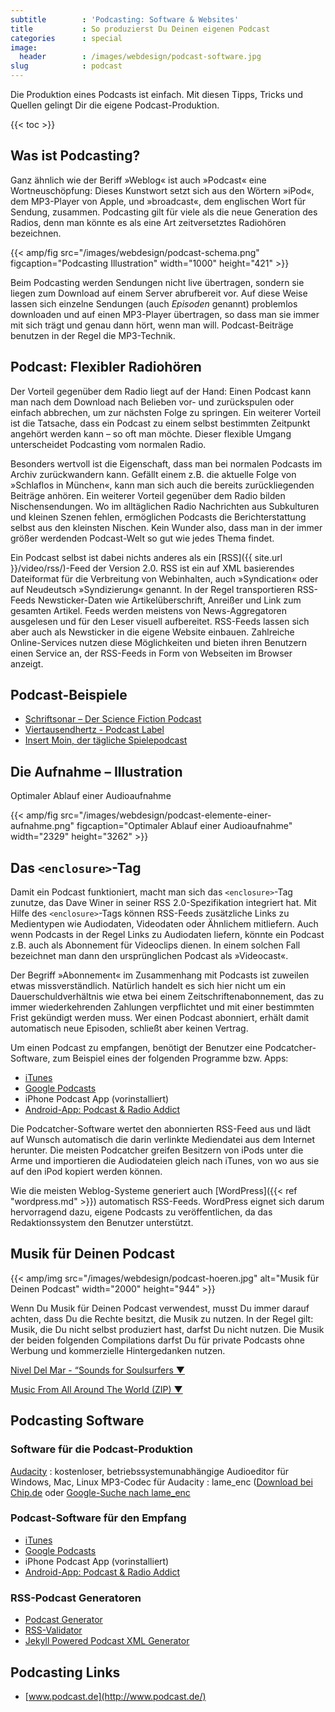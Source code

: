 ```yaml
---
subtitle        : 'Podcasting: Software & Websites'
title           : So produzierst Du Deinen eigenen Podcast
categories      : special
image:
  header        : /images/webdesign/podcast-software.jpg
slug            : podcast
---
```

Die Produktion eines Podcasts ist einfach. Mit diesen Tipps, Tricks und Quellen gelingt Dir die eigene Podcast-Produktion.
<!--more-->

{{< toc >}}

## Was ist Podcasting?

Ganz ähnlich wie der Beriff »Weblog« ist auch »Podcast« eine Wortneuschöpfung: Dieses Kunstwort setzt sich aus den Wörtern »iPod«, dem MP3-Player von Apple, und »broadcast«, dem englischen Wort für Sendung, zusammen. Podcasting gilt für viele als die neue Generation des Radios, denn man könnte es als eine Art zeitver­setztes Radiohören bezeichnen.

{{< amp/fig src="/images/webdesign/podcast-schema.png" figcaption="Podcasting Illustration" width="1000" height="421" >}}

Beim Podcasting werden Sendungen nicht live übertragen, sondern sie liegen zum Download auf einem Server abrufbereit vor. Auf diese Weise lassen sich einzelne Sendungen (auch *Episoden* genannt) problem­los downloaden und auf einen MP3-Player übertragen, so dass man sie immer mit sich trägt und genau dann hört, wenn man will. Podcast-Beiträge benutzen in der Regel die MP3-Technik.

## Podcast: Flexibler Radiohören

Der Vorteil gegenüber dem Radio liegt auf der Hand: Einen Podcast kann man nach dem Download nach Belieben vor- und zurückspulen oder einfach abbrechen, um zur nächsten Folge zu springen. Ein weiterer Vorteil ist die Tatsache, dass ein Podcast zu einem selbst bestimmten Zeitpunkt angehört werden kann – so oft man möchte. Dieser flexible Umgang unterscheidet Podcasting vom normalen Radio.

Besonders wertvoll ist die Eigenschaft, dass man bei normalen Podcasts im Archiv zurückwan­dern kann. Gefällt einem z.B. die aktuelle Folge von »Schlaflos in München«, kann man sich auch die bereits zurückliegenden Beiträge anhören. Ein weiterer Vorteil gegenüber dem Radio bilden Nischensendungen. Wo im alltäglichen Radio Nach­richten aus Subkulturen und kleinen Szenen fehlen, ermöglichen Podcasts die Berichterstattung selbst aus den kleinsten Nischen. Kein Wunder also, dass man in der immer größer werdenden Podcast-Welt so gut wie jedes Thema findet.

Ein Podcast selbst ist dabei nichts anderes als ein [RSS]({{ site.url }}/video/rss/)-Feed der Version 2.0. RSS ist ein auf XML basierendes Dateiformat für die Verbreitung von Webinhalten, auch »Syndication« oder auf Neudeutsch »Syndizierung« genannt. In der Regel transpor­tieren RSS-Feeds Newsticker-Daten wie Artikelüberschrift, Anreißer und Link zum gesamten Artikel. Feeds werden meistens von News-Aggregatoren ausgelesen und für den Leser visuell aufbereitet. RSS-Feeds lassen sich aber auch als Newsticker in die eigene Website einbauen. Zahlreiche Online-Services nut­zen diese Möglichkeiten und bieten ihren Benutzern einen Service an, der RSS-Feeds in Form von Webseiten im Browser anzeigt.

## Podcast-Beispiele

* [Schriftsonar – Der Science Fiction Podcast](http://www.schriftsonar.de/)
* [Viertausendhertz - Podcast Label](https://viertausendhertz.de/)
* [Insert Moin, der tägliche Spielepodcast](https://insertmoin.de/)

## Die Aufnahme – Illustration

Optimaler Ablauf einer Audioaufnahme

{{< amp/fig src="/images/webdesign/podcast-elemente-einer-aufnahme.png" figcaption="Optimaler Ablauf einer Audioaufnahme" width="2329" height="3262" >}}

## Das `<enclosure>`-Tag

Damit ein Podcast funktioniert, macht man sich das `<enclosure>`-Tag zunutze, das Dave Winer in seiner RSS 2.0-Spezifikation integriert hat. Mit Hilfe des `<enclosure>`-Tags können RSS-Feeds zusätzliche Links zu Medientypen wie Audiodaten, Video­daten oder Ähnlichem mitliefern. Auch wenn Podcasts in der Regel Links zu Audio­daten liefern, könnte ein Podcast z.B. auch als Abonnement für Videoclips dienen. In einem solchen Fall bezeichnet man dann den ursprünglichen Podcast als »Video­cast«.

Der Begriff »Abonnement« im Zusammenhang mit Podcasts ist zuweilen etwas missverständlich. Natürlich handelt es sich hier nicht um ein Dauerschuldverhältnis wie etwa bei einem Zeitschriftenabon­nement, das zu immer wiederkehrenden Zahlungen verpflichtet und mit einer bestimmten Frist gekündigt werden muss. Wer einen Pod­cast abonniert, erhält damit automatisch neue Episoden, schließt aber keinen Vertrag.

Um einen Podcast zu empfangen, benötigt der Benutzer eine Podcatcher-Software, zum Beispiel eines der folgenden Programme bzw. Apps:

* [iTunes](https://www.apple.com/de/itunes/)
* [Google Podcasts](https://play.google.com/store/apps/details?id=com.google.android.apps.podcasts)
* iPhone Podcast App (vorinstalliert)
* [Android-App: Podcast & Radio Addict](https://play.google.com/store/apps/details?id=com.bambuna.podcastaddict)

Die Podcatcher-Software wertet den abonnierten RSS-Feed aus und lädt auf Wunsch automatisch die darin verlinkte Mediendatei aus dem Internet herunter. Die meisten Podcatcher greifen Besitzern von iPods unter die Arme und importieren die Audiodateien gleich nach iTunes, von wo aus sie auf den iPod kopiert werden können.

Wie die meisten Weblog-Systeme generiert auch [WordPress]({{< ref "wordpress.md" >}}) automa­tisch RSS-Feeds. WordPress eignet sich darum hervorragend dazu, eigene Podcasts zu veröffentlichen, da das Redaktionssystem den Benutzer unterstützt.

## Musik für Deinen Podcast

{{< amp/img src="/images/webdesign/podcast-hoeren.jpg" alt="Musik für Deinen Podcast" width="2000" height="944" >}}

Wenn Du Musik für Deinen Podcast verwendest, musst Du immer darauf achten, dass Du die Rechte besitzt, die Musik zu nutzen. In der Regel gilt: Musik, die Du nicht selbst produziert hast, darfst Du nicht nutzen. Die Musik der beiden folgenden Compilations darfst Du für private Podcasts ohne Werbung und kommerzielle Hintergedanken nutzen.

<a class="button success radius" href="http://www.archive.org/download/nivel_del_mar_vol1/nivel_del_mar_vol1_vbr_mp3.zip">Nivel Del Mar - “Sounds for Soulsurfers ▼</a>

<a class="button success radius" href="http://www.archive.org/download/music_from_all_around_the_world/music_from_all_around_the_world_vbr_mp3.zip">Music From All Around The World (ZIP) ▼</a>

## Podcasting Software

### Software für die Podcast-Produktion

[Audacity](http://www.audacityteam.org/)
:   kostenloser, betriebssystemunabhängige Audioeditor für Windows, Mac, Linux
MP3-Codec für Audacity
: lame_enc ([Download bei Chip.de](http://www.chip.de/downloads/LAME_13003295.html) oder [Google-Suche nach lame_enc](http://www.google.de/search?q=lame_enc)

###  Podcast-Software für den Empfang

* [iTunes](https://www.apple.com/de/itunes/)
* [Google Podcasts](https://play.google.com/store/apps/details?id=com.google.android.apps.podcasts)
* iPhone Podcast App (vorinstalliert)
* [Android-App: Podcast & Radio Addict](https://play.google.com/store/apps/details?id=com.bambuna.podcastaddict)

### RSS-Podcast Generatoren

- [Podcast Generator](http://www.podcastgenerator.net/)
- [RSS-Validator](http://feedvalidator.org/)
- [Jekyll Powered Podcast XML Generator](https://github.com/DevTips/Jekyll-Powered-Podcast-XML-Generator)

## Podcasting Links

- [www.podcast.de](http://www.podcast.de/)



</div><!-- /.medium-7.columns -->
</div><!-- /.row -->
